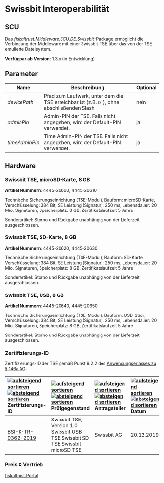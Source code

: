 # Swissbit Interoperabilität

## SCU

Das _fiskaltrust.Middleware.SCU.DE.Swissbit_-Package ermöglicht die Verbindung der Middleware mit einer Swissbit-TSE über das von der TSE emulierte Dateisystem.

**Verfügbar ab Version**: 1.3.x (in Entwicklung)

## Parameter

| Name | Beschreibung | Optional |
| ---- | ------------ |--------- |
| _devicePath_ | Pfad zum Laufwerk, unter dem die TSE erreichbar ist (z.B. `D:`), ohne abschließenden Slash | nein |
| _adminPin_ | Admin-PIN der TSE. Falls nicht angegeben, wird der Default-PIN verwendet. | ja |
| _timeAdminPin_ | Time Admin-PIN der TSE. Falls nicht angegeben, wird der Default-PIN verwendet. | ja |


## Hardware

### Swissbit TSE, microSD-Karte, 8 GB

**Artikel Nummern:** 4445-20600, 4445-20610

Technische Sicherungseinrichtung (TSE-Modul), Bauform: microSD-Karte, Verschlüsselung: 384 Bit, SE Leistung (Signatur): 250 ms, Lebensdauer: 20 Mio. Signaturen, Speicherplatz: 8 GB, Zertifikatslaufzeit 5 Jahre

Sonderartikel: Storno und Rückgabe unabhängig von der Lieferzeit ausgeschlossen.



### Swissbit TSE, SD-Karte, 8 GB

**Artikel Nummern:** 4445-20620, 4445-20630

Technische Sicherungseinrichtung (TSE-Modul), Bauform: SD-Karte, Verschlüsselung: 384 Bit, SE Leistung (Signatur): 250 ms, Lebensdauer: 20 Mio. Signaturen, Speicherplatz: 8 GB, Zertifikatslaufzeit 5 Jahre

Sonderartikel: Storno und Rückgabe unabhängig von der Lieferzeit ausgeschlossen.



### Swissbit TSE, USB, 8 GB

**Artikel Nummern:** 4445-20640, 4445-20650

Technische Sicherungseinrichtung (TSE-Modul), Bauform: USB-Stick, Verschlüsselung: 384 Bit, SE Leistung (Signatur): 250 ms, Lebensdauer: 20 Mio. Signaturen, Speicherplatz: 8 GB, Zertifikatslaufzeit 5 Jahre

Sonderartikel: Storno und Rückgabe unabhängig von der Lieferzeit ausgeschlossen.

### Zertifizierungs-ID

Zertifizierungs-ID der TSE gemäß Punkt 9.2.2 des [Anwendungserlasses zu § 146a AO](https://docs.fiskaltrust.cloud/doc/productdescription-de-doc/product-service-description/media/2019-06-17-einfuehrung-paragraf-146a-AO-anwendungserlass-zu-paragraf-146a-AO.pdf):

| [![aufsteigend sortieren](https://www.bsi.bund.de/SiteGlobals/Frontend/Images/BSI/icons/sort-up.png?__blob=normal&v=1)](https://www.bsi.bund.de/DE/Themen/ZertifizierungundAnerkennung/Produktzertifizierung/ZertifizierungnachTR/ZertifizierteProdukte/Technische_Sicherheitseinrichtungen/TSE_node.html?cms_gts=13463008_list%3Dtitle_text_sort%2Basc) [![absteigend sortieren](https://www.bsi.bund.de/SiteGlobals/Frontend/Images/BSI/icons/sort-down.png?__blob=normal&v=1)](https://www.bsi.bund.de/DE/Themen/ZertifizierungundAnerkennung/Produktzertifizierung/ZertifizierungnachTR/ZertifizierteProdukte/Technische_Sicherheitseinrichtungen/TSE_node.html?cms_gts=13463008_list%3Dtitle_text_sort%2Bdesc) Zertifizierungs-ID | [![aufsteigend sortieren](https://www.bsi.bund.de/SiteGlobals/Frontend/Images/BSI/icons/sort-up.png?__blob=normal&v=1)](https://www.bsi.bund.de/DE/Themen/ZertifizierungundAnerkennung/Produktzertifizierung/ZertifizierungnachTR/ZertifizierteProdukte/Technische_Sicherheitseinrichtungen/TSE_node.html?cms_gts=13463008_list%3DcustomerBenefit_text_sort%2Basc) [![absteigend sortieren](https://www.bsi.bund.de/SiteGlobals/Frontend/Images/BSI/icons/sort-down.png?__blob=normal&v=1)](https://www.bsi.bund.de/DE/Themen/ZertifizierungundAnerkennung/Produktzertifizierung/ZertifizierungnachTR/ZertifizierteProdukte/Technische_Sicherheitseinrichtungen/TSE_node.html?cms_gts=13463008_list%3DcustomerBenefit_text_sort%2Bdesc) Prüfgegenstand | [![aufsteigend sortieren](https://www.bsi.bund.de/SiteGlobals/Frontend/Images/BSI/icons/sort-up.png?__blob=normal&v=1)](https://www.bsi.bund.de/DE/Themen/ZertifizierungundAnerkennung/Produktzertifizierung/ZertifizierungnachTR/ZertifizierteProdukte/Technische_Sicherheitseinrichtungen/TSE_node.html?cms_gts=13463008_list%3Dcl2Categories_Kontakt%2Basc) [![absteigend sortieren](https://www.bsi.bund.de/SiteGlobals/Frontend/Images/BSI/icons/sort-down.png?__blob=normal&v=1)](https://www.bsi.bund.de/DE/Themen/ZertifizierungundAnerkennung/Produktzertifizierung/ZertifizierungnachTR/ZertifizierteProdukte/Technische_Sicherheitseinrichtungen/TSE_node.html?cms_gts=13463008_list%3Dcl2Categories_Kontakt%2Bdesc) Antragsteller | [![aufsteigend sortieren](https://www.bsi.bund.de/SiteGlobals/Frontend/Images/BSI/icons/sort-up.png?__blob=normal&v=1)](https://www.bsi.bund.de/DE/Themen/ZertifizierungundAnerkennung/Produktzertifizierung/ZertifizierungnachTR/ZertifizierteProdukte/Technische_Sicherheitseinrichtungen/TSE_node.html?cms_gts=13463008_list%3DdateOfRevision_dt%2Basc) [![absteigend sortieren](https://www.bsi.bund.de/SiteGlobals/Frontend/Images/BSI/icons/sort-down.png?__blob=normal&v=1)](https://www.bsi.bund.de/DE/Themen/ZertifizierungundAnerkennung/Produktzertifizierung/ZertifizierungnachTR/ZertifizierteProdukte/Technische_Sicherheitseinrichtungen/TSE_node.html?cms_gts=13463008_list%3DdateOfRevision_dt%2Bdesc) Datum |
| :----------------------------------------------------------- | :----------------------------------------------------------- | :----------------------------------------------------------- | :----------------------------------------------------------- |
| [BSI-K-TR-0362-2019](https://www.bsi.bund.de/SharedDocs/Zertifikate_TR/Technische_Sicherheitseinrichtungen/BSI-K-TR-0362-2019.html) | Swissbit TSE, Version 1.0 Swissbit USB TSE Swissbit SD TSE Swissbit microSD TSE | Swissbit AG                                                  | 20.12.2019                                                   |

### Preis & Vertrieb

[fiskaltrust.Portal](https://portal.fiskaltrust.de)
